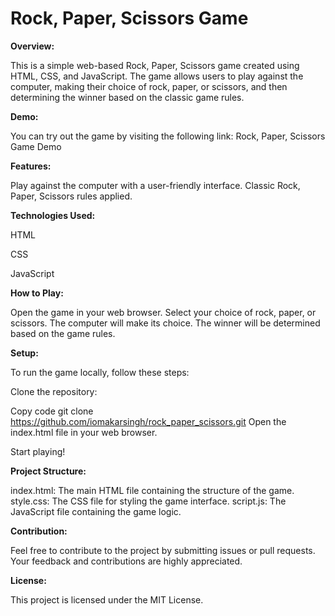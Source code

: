 # **Rock, Paper, Scissors Game**


**Overview:**


This is a simple web-based Rock, Paper, Scissors game created using HTML, CSS, and JavaScript. The game allows users to play against the computer, making their choice of rock, paper, or scissors, and then determining the winner based on the classic game rules.

**Demo:**


You can try out the game by visiting the following link: Rock, Paper, Scissors Game Demo

**Features:**


Play against the computer with a user-friendly interface.
Classic Rock, Paper, Scissors rules applied.


**Technologies Used:**

HTML

CSS

JavaScript


**How to Play:**


Open the game in your web browser.
Select your choice of rock, paper, or scissors.
The computer will make its choice.
The winner will be determined based on the game rules.


**Setup:**


To run the game locally, follow these steps:

Clone the repository:

Copy code
git clone https://github.com/iomakarsingh/rock_paper_scissors.git
Open the index.html file in your web browser.

Start playing!


**Project Structure:**


index.html: The main HTML file containing the structure of the game.
style.css: The CSS file for styling the game interface.
script.js: The JavaScript file containing the game logic.


**Contribution:**


Feel free to contribute to the project by submitting issues or pull requests. Your feedback and contributions are highly appreciated.

**License:**


This project is licensed under the MIT License.
